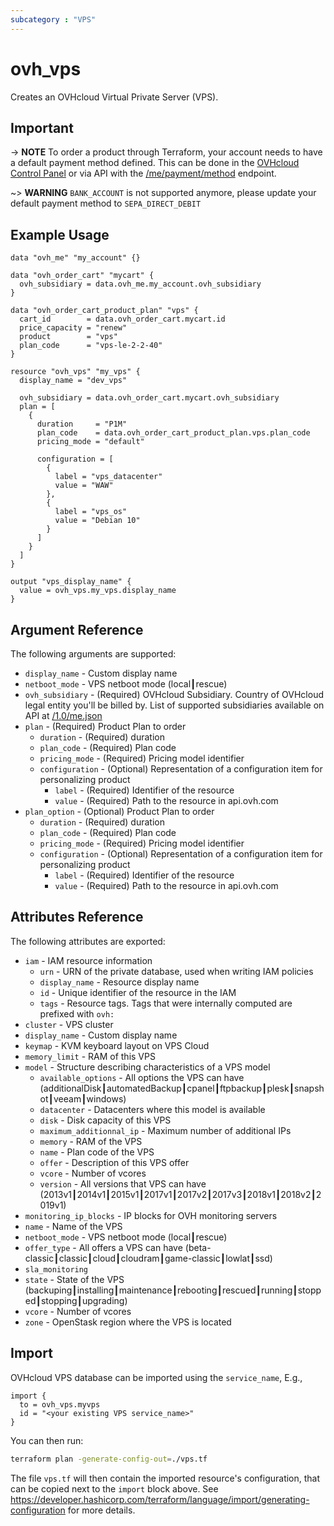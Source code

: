```yaml
---
subcategory : "VPS"
---
```


# ovh_vps

Creates an OVHcloud Virtual Private Server (VPS).

## Important

-> __NOTE__ To order a product through Terraform, your account needs to have a default payment method defined. This can be done in the [OVHcloud Control Panel](https://www.ovh.com/manager/#/dedicated/billing/payment/method) or via API with the [/me/payment/method](https://api.ovh.com/console/#/me/payment/method~GET) endpoint.

~> __WARNING__ `BANK_ACCOUNT` is not supported anymore, please update your default payment method to `SEPA_DIRECT_DEBIT`

## Example Usage

```hcl
data "ovh_me" "my_account" {}

data "ovh_order_cart" "mycart" {
  ovh_subsidiary = data.ovh_me.my_account.ovh_subsidiary
}

data "ovh_order_cart_product_plan" "vps" {
  cart_id        = data.ovh_order_cart.mycart.id
  price_capacity = "renew"
  product        = "vps"
  plan_code      = "vps-le-2-2-40"
}

resource "ovh_vps" "my_vps" {
  display_name = "dev_vps"

  ovh_subsidiary = data.ovh_order_cart.mycart.ovh_subsidiary
  plan = [
    {
      duration     = "P1M"
      plan_code    = data.ovh_order_cart_product_plan.vps.plan_code
      pricing_mode = "default"

      configuration = [
        {
          label = "vps_datacenter"
          value = "WAW"
        },
        {
          label = "vps_os"
          value = "Debian 10"
        }
      ]
    }
  ]
}

output "vps_display_name" {
  value = ovh_vps.my_vps.display_name
}
```

## Argument Reference

The following arguments are supported:

* `display_name` - Custom display name
* `netboot_mode` - VPS netboot mode (local┃rescue)
* `ovh_subsidiary` - (Required) OVHcloud Subsidiary. Country of OVHcloud legal entity you'll be billed by. List of supported subsidiaries available on API at [/1.0/me.json](https://eu.api.ovh.com/console-preview/?section=%2Fme&branch=v1#get-/me)
* `plan` - (Required) Product Plan to order
  * `duration` - (Required) duration
  * `plan_code` - (Required) Plan code
  * `pricing_mode` - (Required) Pricing model identifier
  * `configuration` - (Optional) Representation of a configuration item for personalizing product
    * `label` - (Required) Identifier of the resource
    * `value` - (Required) Path to the resource in api.ovh.com
* `plan_option` - (Optional) Product Plan to order
  * `duration` - (Required) duration
  * `plan_code` - (Required) Plan code
  * `pricing_mode` - (Required) Pricing model identifier
  * `configuration` - (Optional) Representation of a configuration item for personalizing product
    * `label` - (Required) Identifier of the resource
    * `value` - (Required) Path to the resource in api.ovh.com

## Attributes Reference

The following attributes are exported:

* `iam` - IAM resource information
  * `urn` - URN of the private database, used when writing IAM policies
  * `display_name` - Resource display name
  * `id` - Unique identifier of the resource in the IAM
  * `tags` - Resource tags. Tags that were internally computed are prefixed with `ovh:`
* `cluster` - VPS cluster
* `display_name` - Custom display name
* `keymap` - KVM keyboard layout on VPS Cloud
* `memory_limit` - RAM of this VPS
* `model` - Structure describing characteristics of a VPS model
  * `available_options` - All options the VPS can have (additionalDisk┃automatedBackup┃cpanel┃ftpbackup┃plesk┃snapshot┃veeam┃windows)
  * `datacenter` - Datacenters where this model is available
  * `disk` - Disk capacity of this VPS
  * `maximum_additionnal_ip` - Maximum number of additional IPs
  * `memory` - RAM of the VPS
  * `name` - Plan code of the VPS
  * `offer` - Description of this VPS offer
  * `vcore` - Number of vcores
  * `version` - All versions that VPS can have (2013v1┃2014v1┃2015v1┃2017v1┃2017v2┃2017v3┃2018v1┃2018v2┃2019v1)
* `monitoring_ip_blocks` - IP blocks for OVH monitoring servers
* `name` - Name of the VPS
* `netboot_mode` - VPS netboot mode (local┃rescue)
* `offer_type` - All offers a VPS can have (beta-classic┃classic┃cloud┃cloudram┃game-classic┃lowlat┃ssd)
* `sla_monitoring`
* `state` - State of the VPS (backuping┃installing┃maintenance┃rebooting┃rescued┃running┃stopped┃stopping┃upgrading)
* `vcore` - Number of vcores
* `zone` - OpenStask region where the VPS is located

## Import

OVHcloud VPS database can be imported using the `service_name`, E.g.,

```hcl
import {
  to = ovh_vps.myvps
  id = "<your existing VPS service_name>"
}
```

You can then run:

```sh
terraform plan -generate-config-out=./vps.tf
```

The file `vps.tf` will then contain the imported resource's configuration, that can be copied next to the `import` block above.
See https://developer.hashicorp.com/terraform/language/import/generating-configuration for more details.